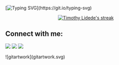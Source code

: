 [![Typing SVG](https://readme-typing-svg.herokuapp.com?size=40&center=true&vCenter=true&width=1000&height=100&lines=hey,+Dede+here.;i+write+a+bunch+of+code.)](https://git.io/typing-svg)

<p align="center">
    <a href="https://github.com/timothylidede/github-readme-streak-stats">
        <img title="🔥 Get streak stats for your profile at git.io/streak-stats" alt="Timothy Lidede's streak" src="https://github-readme-streak-stats.herokuapp.com/?user=timothylidede&theme=black-ice&hide_border=false&stroke=0000&background=1c041c"/>
    </a>
</p>

## Connect with me:
<p align="left">

<a href = "https://www.linkedin.com/in/timothylidede/"><img src="https://img.icons8.com/fluent/48/000000/linkedin.png"/></a>
<a href = "https://twitter.com/timothylidede"><img src="https://img.icons8.com/fluent/48/000000/twitter.png"/></a>
<a href = "https://www.instagram.com/liidede/"><img src="https://img.icons8.com/fluent/48/000000/instagram-new.png"/></a>
</p>
![gitartwork](gitartwork.svg)